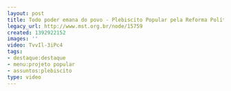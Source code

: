 ```yaml
---
layout: post
title: Todo poder emana do povo - Plebiscito Popular pela Reforma Política
legacy_url: http://www.mst.org.br/node/15759
created: 1392922152
images: ''
video: TvvIl-3iPc4
tags:
- destaque:destaque
- menu:projeto popular
- assuntos:plebiscito
type: video
---
```

<p><object data="http://www.youtube.com/v/TvvIl-3iPc4" type="application/x-shockwave-flash" height="500" width="600"><param name="src" value="http://www.youtube.com/v/TvvIl-3iPc4"></object></p>
